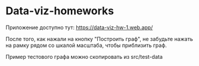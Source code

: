 # Data-viz-homeworks

Приложение доступно тут: https://data-viz-hw-1.web.app/

После того, как нажали на кнопку "Построить граф", не забудьте нажать на рамку рядом со шкалой масштаба, чтобы приблизить граф.

Пример тестового графа можно скопировать из src/test-data
